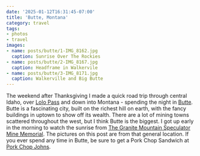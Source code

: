```yaml
---
date: '2025-01-12T16:31:45-07:00'
title: 'Butte, Montana'
category: travel
tags: 
- photos
- travel
images:
- name: posts/butte/1-IMG_8162.jpg
  caption: Sunrise Over The Rockies
- name: posts/butte/2-IMG_8167.jpg
  caption: Headframe in Walkervile
- name: posts/butte/3-IMG_8171.jpg
  caption: Walkerville and Big Butte
---
```

The weekend after Thanksgiving I made a quick road trip through central Idaho, over [Lolo Pass](https://en.wikipedia.org/wiki/Lolo_Pass_(Idaho–Montana)) and down into Montana - spending the night in [Butte](https://en.wikipedia.org/wiki/Butte,_Montana).  Butte is a fascinating city, built on the richest hill on earth,  with the fancy buildings in uptown to show off its wealth.  There are a lot of mining towns scattered throughout the west, but I think Butte is the biggest.  I got up early in the morning to watch the sunrise from [The Granite Mountain Speculator Mine Memorial](http://minememorial.org).  The pictures on this post are from that general location.  If you ever spend any time in Butte, be sure to get a Pork Chop Sandwich at [Pork Chop Johns](https://www.bonappetit.com/story/pork-chop-sandwich-butte-montana).